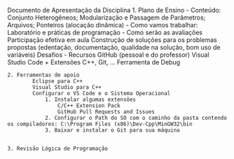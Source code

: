 Documento de Apresentação da Disciplina
    1. Plano de Ensino
        - Conteúdo: 
            Conjunto Heterogêneos; Modularização e Passagem de Parâmetros; Arquivos; Ponteiros (alocação dinâmica)
        - Como vamos trabalhar:           
            Laboratório e práticas de programação
        - Como serão as avaliações
            Participação efetiva em aula
            Construção de soluções para os problemas propostas (edentação, documentação, qualidade na solução, bom uso de variáveis)
            Desafios
        - Recursos
            GitHub (pessoal e do professor)
            Visual Studio Code + Extensões C++, Git, ...
            Ferramenta de Debug

    2. Ferramentas de apoio
            Eclipse para C++
            Visual Studio para C++
            Configurar o VS Code e o Sistema Operacional
                1. Instalar algumas extensões
                    C/C++ Extension Pack
                    GitHub Pull Requests and Issues
                2. Configurar o Path do SO com o caminho da pasta contendo os compiladores: C:\Program Files (x86)\Dev-Cpp\MinGW32\bin
                3. Baixar e instalar o Git para sua máquina


    3. Revisão Lógica de Programação